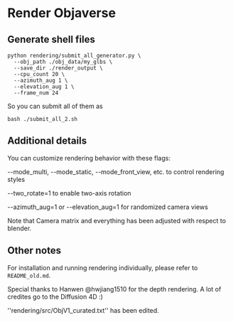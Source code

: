# Render Objaverse

## Generate shell files

```
python rendering/submit_all_generator.py \
  --obj_path ./obj_data/my_glbs \
  --save_dir ./render_output \
  --cpu_count 20 \
  --azimuth_aug 1 \
  --elevation_aug 1 \
  --frame_num 24
```

So you can submit all of them as
```
bash ./submit_all_2.sh
```

## Additional details

You can customize rendering behavior with these flags:

--mode_multi, --mode_static, --mode_front_view, etc. to control rendering styles

--two_rotate=1 to enable two-axis rotation

--azimuth_aug=1 or --elevation_aug=1 for randomized camera views

Note that Camera matrix and everything has been adjusted with respect to blender.

## Other notes

For installation and running rendering individually, please refer to ``README_old.md``.

Special thanks to Hanwen @hwjiang1510 for the depth rendering. A lot of credites go to the Diffusion 4D :)

''rendering/src/ObjV1_curated.txt'' has been edited.
